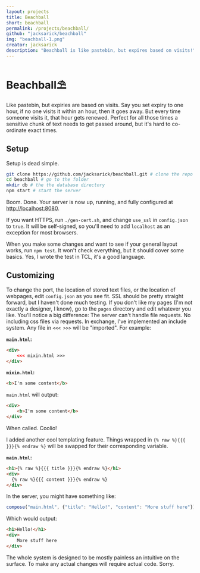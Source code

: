 ```yaml
---
layout: projects
title: Beachball
short: beachball
permalink: /projects/beachball/
github: "jacksarick/beachball"
img: "beachball-1.png"
creator: jacksarick
description: "Beachball is like pastebin, but expires based on visits!"
---
```

# Beachball⛱

Like pastebin, but expiries are based on visits. Say you set expiry to one hour, if no one visits it within an hour, then it goes away. But every time someone visits it, that hour gets renewed. Perfect for all those times a sensitive chunk of text needs to get passed around, but it's hard to co-ordinate exact times.

## Setup

Setup is dead simple.

```bash
git clone https://github.com/jacksarick/beachball.git # clone the repo
cd beachball # go to the folder
mkdir db # the the database directory
npm start # start the server
```

Boom. Done. Your server is now up, running, and fully configured at <http://localhost:8080>.

If you want HTTPS, run `./gen-cert.sh`, and change `use_ssl` in `config.json` to `true`. It will be self-signed, so you'll need to add `localhost` as an exception for most browsers.

When you make some changes and want to see if your general layout works, run `npm test`. It won't check everything, but it should cover some basics. Yes, I wrote the test in TCL, it's a good language.

## Customizing
To change the port, the location of stored text files, or the location of webpages, edit `config.json` as you see fit. SSL should be pretty straight forward, but I haven't done much testing. If you don't like my pages (I'm not exactly a designer, I know), go to the `pages` directory and edit whatever you like. You'll notice a big difference: The server can't handle file requests. No including css files via requests. In exchange, I've implemented an include system. Any file in `<<< >>>` will be "imported". For example:

**`main.html`:**

```html
<div>
	<<< mixin.html >>>
</div>
```

**`mixin.html`:**

```html
<b>I'm some content</b>
```

`main.html` will output:

```html
<div>
	<b>I'm some content</b>
</div>
```

When called. Coolio!

I added another cool templating feature. Things wrapped in `{% raw %}{{{ }}}{% endraw %}` will be swapped for their corresponding variable.

**`main.html`:**

```html
<h1>{% raw %}{{{ title }}}{% endraw %}</h1>
<div>
  {% raw %}{{{ content }}}{% endraw %}
</div>
```

In the server, you might have something like:

```javascript
compose("main.html", {"title": "Hello!", "content": "More stuff here"})
```

Which would output:

```html
<h1>Hello!</h1>
<div>
	More stuff here
</div>
```

The whole system is designed to be mostly painless an intuitive on the surface. To make any actual changes will require actual code. Sorry.
